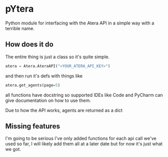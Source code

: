 # pYtera
Python module for interfacing with the Atera API in a simple way with a terrible name.
## How does it do
The entire thing is just a class so it's quite simple.
```python
atera = Atera.AteraAPI("<YOUR_ATERA_API_KEY>")
```
and then run it's defs with things like
```python
atera.get_agents(page=5)
```
all functions have docstring so supported IDEs like Code and PyCharm can give documentation on how to use them.

Due to how the API works, agents are returned as a dict 

## Missing features
I'm going to be serious I've only added functions for each api call we've used so far, I will likely add them all at a later date but for now it's just what we got.
